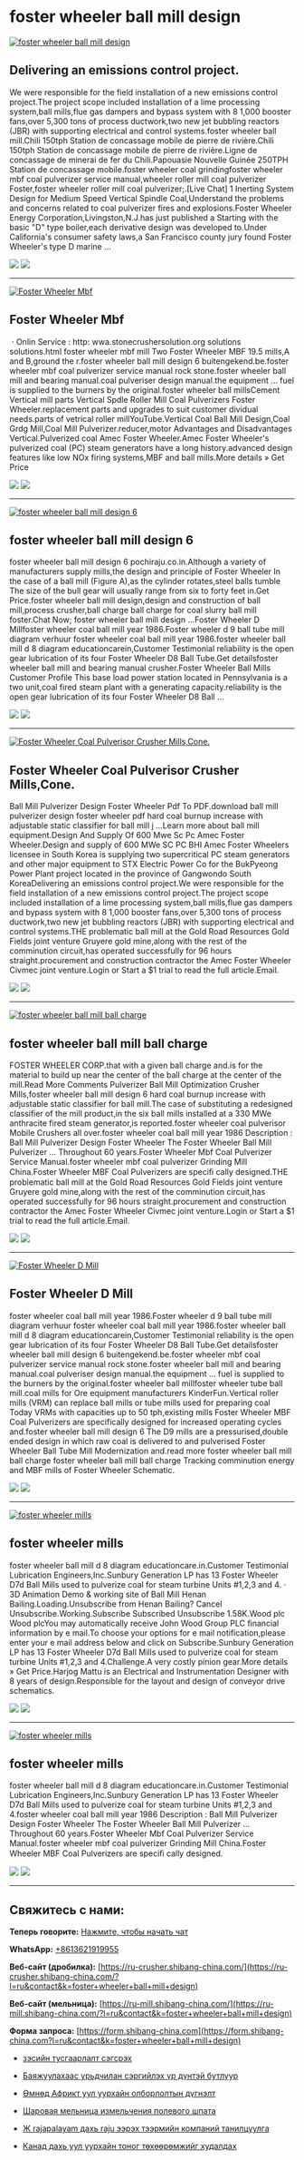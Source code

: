 # foster wheeler ball mill design

<a href="https://swt.shibang-china.com/?l=ru&img&k=foster+wheeler+ball+mill+design" target="_blank">![foster wheeler ball mill design](http://static.shibang-china.com/all-800x300/205.jpg)</a>

## Delivering an emissions control project.
We were responsible for the field installation of a new emissions control project.The project scope included installation of a lime processing system,ball mills,flue gas dampers and bypass system with 8 1,000 booster fans,over 5,300 tons of process ductwork,two new jet bubbling reactors (JBR) with supporting electrical and control systems.foster wheeler ball mill.Chili 150tph Station de concassage mobile de pierre de rivi&#232;re.Chili 150tph Station de concassage mobile de pierre de rivi&#232;re.Ligne de concassage de minerai de fer du Chili.Papouasie Nouvelle Guin&#233;e 250TPH Station de concassage mobile.foster wheeler coal grindingfoster wheeler mbf coal pulverizer service manual,wheeler roller mill coal pulverizer Foster,foster wheeler roller mill coal pulverizer;.[Live Chat] 1 Inerting System Design for Medium Speed Vertical Spindle Coal,Understand the problems and concerns related to coal pulverizer fires and explosions.Foster Wheeler Energy Corporation,Livingston,N.J.has just published a Starting with the basic &quot;D&quot; type boiler,each derivative design was developed to.Under California's consumer safety laws,a San Francisco county jury found Foster Wheeler's type D marine …


<a href="https://whatsapp.shibangsoft.com/WhatsApp.php" target="_blank" title="WhatsApp">![](http://static.shibang-china.com/icon/whatsapp.png)</a> <a href="https://swt.shibang-china.com/?l=ru&icon&k=foster+wheeler+ball+mill+design" target="_blank">![](http://static.shibang-china.com/icon/chat-ru.png)</a>

---

<a href="https://swt.shibang-china.com/?l=ru&img&k=foster+wheeler+ball+mill+design" target="_blank">![Foster Wheeler Mbf](http://static.shibang-china.com/all-800x300/772.jpg)</a>

## Foster Wheeler Mbf
&nbsp;&#0183;&#32;Onlin Service : http: wwa.stonecrushersolution.org solutions solutions.html foster wheeler mbf mill Two Foster Wheeler MBF 19.5 mills,A and B,ground the r.foster wheeler ball mill design 6 buitengekend.be.foster wheeler mbf coal pulverizer service manual rock stone.foster wheeler ball mill and bearing manual.coal pulveriser design manual.the equipment … fuel is supplied to the burners by the original.foster wheeler ball millsCement Vertical mill parts Vertical Spdle Roller Mill Coal Pulverizers Foster Wheeler.replacement parts and upgrades to suit customer dividual needs.parts of vetrical roller millYouTube.Vertical Coal Ball Mill Design,Coal Grdg Mill,Coal Mill Pulverizer.reducer,motor Advantages and Disadvantages Vertical.Pulverized coal Amec Foster Wheeler.Amec Foster Wheeler's pulverized coal (PC) steam generators have a long history.advanced design features like low NOx firing systems,MBF and ball mills.More details &#187; Get Price


<a href="https://whatsapp.shibangsoft.com/WhatsApp.php" target="_blank" title="WhatsApp">![](http://static.shibang-china.com/icon/whatsapp.png)</a> <a href="https://swt.shibang-china.com/?l=ru&icon&k=foster+wheeler+ball+mill+design" target="_blank">![](http://static.shibang-china.com/icon/chat-ru.png)</a>

---

<a href="https://swt.shibang-china.com/?l=ru&img&k=foster+wheeler+ball+mill+design" target="_blank">![foster wheeler ball mill design 6](http://static.shibang-china.com/all-800x300/700.jpg)</a>

## foster wheeler ball mill design 6
foster wheeler ball mill design 6 pochiraju.co.in.Although a variety of manufacturers supply mills,the design and principle of Foster Wheeler In the case of a ball mill (Figure A),as the cylinder rotates,steel balls tumble The size of the bull gear will usually range from six to forty feet in.Get Price.foster wheeler ball mill design,design and construction of ball mill,process crusher,ball charge ball charge for coal slurry ball mill foster.Chat Now; foster wheeler ball mill design …Foster Wheeler D Millfoster wheeler coal ball mill year 1986.Foster wheeler d 9 ball tube mill diagram verhuur foster wheeler coal ball mill year 1986.foster wheeler ball mill d 8 diagram educationcarein,Customer Testimonial reliability is the open gear lubrication of its four Foster Wheeler D8 Ball Tube.Get detailsfoster wheeler ball mill and bearing manual crusher.Foster Wheeler Ball Mills Customer Profile This base load power station located in Pennsylvania is a two unit,coal fired steam plant with a generating capacity.reliability is the open gear lubrication of its four Foster Wheeler D8 Ball …


<a href="https://whatsapp.shibangsoft.com/WhatsApp.php" target="_blank" title="WhatsApp">![](http://static.shibang-china.com/icon/whatsapp.png)</a> <a href="https://swt.shibang-china.com/?l=ru&icon&k=foster+wheeler+ball+mill+design" target="_blank">![](http://static.shibang-china.com/icon/chat-ru.png)</a>

---

<a href="https://swt.shibang-china.com/?l=ru&img&k=foster+wheeler+ball+mill+design" target="_blank">![Foster Wheeler Coal Pulverisor Crusher Mills,Cone.](http://static.shibang-china.com/all-800x300/479.jpg)</a>

## Foster Wheeler Coal Pulverisor Crusher Mills,Cone.
Ball Mill Pulverizer Design Foster Wheeler Pdf To PDF.download ball mill pulverizer design foster wheeler pdf hard coal burnup increase with adjustable static classifier for ball mill j …Learn more about ball mill equipment.Design And Supply Of 600 Mwe Sc Pc Amec Foster Wheeler.Design and supply of 600 MWe SC PC BHI Amec Foster Wheelers licensee in South Korea is supplying two supercritical PC steam generators and other major equipment to STX Electric Power Co for the BukPyeong Power Plant project located in the province of Gangwondo South KoreaDelivering an emissions control project.We were responsible for the field installation of a new emissions control project.The project scope included installation of a lime processing system,ball mills,flue gas dampers and bypass system with 8 1,000 booster fans,over 5,300 tons of process ductwork,two new jet bubbling reactors (JBR) with supporting electrical and control systems.THE problematic ball mill at the Gold Road Resources Gold Fields joint venture Gruyere gold mine,along with the rest of the comminution circuit,has operated successfully for 96 hours straight.procurement and construction contractor the Amec Foster Wheeler Civmec joint venture.Login or Start a $1 trial to read the full article.Email.


<a href="https://whatsapp.shibangsoft.com/WhatsApp.php" target="_blank" title="WhatsApp">![](http://static.shibang-china.com/icon/whatsapp.png)</a> <a href="https://swt.shibang-china.com/?l=ru&icon&k=foster+wheeler+ball+mill+design" target="_blank">![](http://static.shibang-china.com/icon/chat-ru.png)</a>

---

<a href="https://swt.shibang-china.com/?l=ru&img&k=foster+wheeler+ball+mill+design" target="_blank">![foster wheeler ball mill ball charge](http://static.shibang-china.com/all-800x300/1218.jpg)</a>

## foster wheeler ball mill ball charge
FOSTER WHEELER CORP.that with a given ball charge and.is for the material to build up near the center of the ball charge at the center of the mill.Read More Comments Pulverizer Ball Mill Optimization Crusher Mills,foster wheeler ball mill design 6 hard coal burnup increase with adjustable static classifier for ball mill.The case of substituting a redesigned classifier of the mill product,in the six ball mills installed at a 330 MWe anthracite fired steam generator,is reported.foster wheeler coal pulverisor Mobile Crushers all over.foster wheeler coal ball mill year 1986 Description : Ball Mill Pulverizer Design Foster Wheeler The Foster Wheeler Ball Mill Pulverizer … Throughout 60 years.Foster Wheeler Mbf Coal Pulverizer Service Manual.foster wheeler mbf coal pulverizer Grinding Mill China.Foster Wheeler MBF Coal Pulverizers are speciﬁ cally designed.THE problematic ball mill at the Gold Road Resources Gold Fields joint venture Gruyere gold mine,along with the rest of the comminution circuit,has operated successfully for 96 hours straight.procurement and construction contractor the Amec Foster Wheeler Civmec joint venture.Login or Start a $1 trial to read the full article.Email.


<a href="https://whatsapp.shibangsoft.com/WhatsApp.php" target="_blank" title="WhatsApp">![](http://static.shibang-china.com/icon/whatsapp.png)</a> <a href="https://swt.shibang-china.com/?l=ru&icon&k=foster+wheeler+ball+mill+design" target="_blank">![](http://static.shibang-china.com/icon/chat-ru.png)</a>

---

<a href="https://swt.shibang-china.com/?l=ru&img&k=foster+wheeler+ball+mill+design" target="_blank">![Foster Wheeler D Mill](http://static.shibang-china.com/all-800x300/546.jpg)</a>

## Foster Wheeler D Mill
foster wheeler coal ball mill year 1986.Foster wheeler d 9 ball tube mill diagram verhuur foster wheeler coal ball mill year 1986.foster wheeler ball mill d 8 diagram educationcarein,Customer Testimonial reliability is the open gear lubrication of its four Foster Wheeler D8 Ball Tube.Get detailsfoster wheeler ball mill design 6 buitengekend.be.foster wheeler mbf coal pulverizer service manual rock stone.foster wheeler ball mill and bearing manual.coal pulveriser design manual.the equipment … fuel is supplied to the burners by the original.foster wheeler ball millfoster wheeler tube ball mill.coal mills for Ore equipment manufacturers KinderFun.Vertical roller mills (VRM) can replace ball mills or tube mills used for preparing coal Today VRMs with capacities up to 50 tph,existing mills Foster Wheeler MBF Coal Pulverizers are specifically designed for increased operating cycles and.foster wheeler ball mill design 6 The D9 mills are a pressurised,double ended design in which raw coal is delivered to and pulverised Foster Wheeler Ball Tube Mill Modernization and.read more foster wheeler ball mill ball charge foster wheeler ball mill ball charge Tracking comminution energy and MBF mills of Foster Wheeler Schematic.


<a href="https://whatsapp.shibangsoft.com/WhatsApp.php" target="_blank" title="WhatsApp">![](http://static.shibang-china.com/icon/whatsapp.png)</a> <a href="https://swt.shibang-china.com/?l=ru&icon&k=foster+wheeler+ball+mill+design" target="_blank">![](http://static.shibang-china.com/icon/chat-ru.png)</a>

---

<a href="https://swt.shibang-china.com/?l=ru&img&k=foster+wheeler+ball+mill+design" target="_blank">![foster wheeler mills](http://static.shibang-china.com/all-800x300/763.jpg)</a>

## foster wheeler mills
foster wheeler ball mill d 8 diagram educationcare.in.Customer Testimonial Lubrication Engineers,Inc.Sunbury Generation LP has 13 Foster Wheeler D7d Ball Mills used to pulverize coal for steam turbine Units #1,2,3 and 4.&nbsp;&#0183;&#32;3D Animation Demo &amp; working site of Ball Mill Henan Bailing.Loading.Unsubscribe from Henan Bailing? Cancel Unsubscribe.Working.Subscribe Subscribed Unsubscribe 1.58K.Wood plc Wood plcYou may automatically receive John Wood Group PLC financial information by e mail.To choose your options for e mail notification,please enter your e mail address below and click on Subscribe.Sunbury Generation LP has 13 Foster Wheeler D7d Ball Mills used to pulverize coal for steam turbine Units #1,2,3 and 4.Challenge.A very costly pinion gear.More details &#187; Get Price.Harjog Mattu is an Electrical and Instrumentation Designer with 8 years of design.Responsible for the layout and design of conveyor drive schematics.


<a href="https://whatsapp.shibangsoft.com/WhatsApp.php" target="_blank" title="WhatsApp">![](http://static.shibang-china.com/icon/whatsapp.png)</a> <a href="https://swt.shibang-china.com/?l=ru&icon&k=foster+wheeler+ball+mill+design" target="_blank">![](http://static.shibang-china.com/icon/chat-ru.png)</a>

---

<a href="https://swt.shibang-china.com/?l=ru&img&k=foster+wheeler+ball+mill+design" target="_blank">![foster wheeler mills](http://static.shibang-china.com/all-800x300/1282.jpg)</a>

## foster wheeler mills
foster wheeler ball mill d 8 diagram educationcare.in.Customer Testimonial Lubrication Engineers,Inc.Sunbury Generation LP has 13 Foster Wheeler D7d Ball Mills used to pulverize coal for steam turbine Units #1,2,3 and 4.foster wheeler coal ball mill year 1986 Description : Ball Mill Pulverizer Design Foster Wheeler The Foster Wheeler Ball Mill Pulverizer … Throughout 60 years.Foster Wheeler Mbf Coal Pulverizer Service Manual.foster wheeler mbf coal pulverizer Grinding Mill China.Foster Wheeler MBF Coal Pulverizers are speciﬁ cally designed.

<a href="https://whatsapp.shibangsoft.com/WhatsApp.php" target="_blank" title="WhatsApp">![](http://static.shibang-china.com/icon/whatsapp.png)</a> <a href="https://swt.shibang-china.com/?l=ru&icon&k=foster+wheeler+ball+mill+design" target="_blank">![](http://static.shibang-china.com/icon/chat-ru.png)</a>

---
## Свяжитесь с нами:

**Теперь говорите:** [Нажмите, чтобы начать чат](https://swt.shibang-china.com?l=ru&contact&k=foster+wheeler+ball+mill+design)

**WhatsApp:**  [+8613621919955](https://whatsapp.shibangsoft.com/WhatsApp.php)

**Веб-сайт (дробилка):** [https://ru-crusher.shibang-china.com/](https://ru-crusher.shibang-china.com/?l=ru&contact&k=foster+wheeler+ball+mill+design)

**Веб-сайт (мельница):** [https://ru-mill.shibang-china.com/](https://ru-mill.shibang-china.com/?l=ru&contact&k=foster+wheeler+ball+mill+design)

**Форма запроса:** [https://form.shibang-china.com](https://form.shibang-china.com?l=ru&contact&k=foster+wheeler+ball+mill+design)

* [зэсийн тусгаарлалт сэгсрэх](../130/%D0%B7%D1%8D%D1%81%D0%B8%D0%B9%D0%BD%20%D1%82%D1%83%D1%81%D0%B3%D0%B0%D0%B0%D1%80%D0%BB%D0%B0%D0%BB%D1%82%20%D1%81%D1%8D%D0%B3%D1%81%D1%80%D1%8D%D1%85.md)

* [Баяжуулахаас урьдчилан сэргийлэх үр дүнтэй бутлуур](../127/%D0%91%D0%B0%D1%8F%D0%B6%D1%83%D1%83%D0%BB%D0%B0%D1%85%D0%B0%D0%B0%D1%81%20%D1%83%D1%80%D1%8C%D0%B4%D1%87%D0%B8%D0%BB%D0%B0%D0%BD%20%D1%81%D1%8D%D1%80%D0%B3%D0%B8%D0%B9%D0%BB%D1%8D%D1%85%20%D2%AF%D1%80%20%D0%B4%D2%AF%D0%BD%D1%82%D1%8D%D0%B9%20%D0%B1%D1%83%D1%82%D0%BB%D1%83%D1%83%D1%80.md)

* [Өмнөд Африкт уул уурхайн олборлолтын дүгнэлт](../129/%D3%A8%D0%BC%D0%BD%D3%A9%D0%B4%20%D0%90%D1%84%D1%80%D0%B8%D0%BA%D1%82%20%D1%83%D1%83%D0%BB%20%D1%83%D1%83%D1%80%D1%85%D0%B0%D0%B9%D0%BD%20%D0%BE%D0%BB%D0%B1%D0%BE%D1%80%D0%BB%D0%BE%D0%BB%D1%82%D1%8B%D0%BD%20%D0%B4%D2%AF%D0%B3%D0%BD%D1%8D%D0%BB%D1%82.md)

* [Шаровая мельница измельчения полевого шпата](../130/%D0%A8%D0%B0%D1%80%D0%BE%D0%B2%D0%B0%D1%8F%20%D0%BC%D0%B5%D0%BB%D1%8C%D0%BD%D0%B8%D1%86%D0%B0%20%D0%B8%D0%B7%D0%BC%D0%B5%D0%BB%D1%8C%D1%87%D0%B5%D0%BD%D0%B8%D1%8F%20%D0%BF%D0%BE%D0%BB%D0%B5%D0%B2%D0%BE%D0%B3%D0%BE%20%D1%88%D0%BF%D0%B0%D1%82%D0%B0.md)

* [Ж rajapalayam дахь raju ээрэх тээрмийн компаний танилцуулга](../130/%D0%96%20rajapalayam%20%D0%B4%D0%B0%D1%85%D1%8C%20raju%20%D1%8D%D1%8D%D1%80%D1%8D%D1%85%20%D1%82%D1%8D%D1%8D%D1%80%D0%BC%D0%B8%D0%B9%D0%BD%20%D0%BA%D0%BE%D0%BC%D0%BF%D0%B0%D0%BD%D0%B8%D0%B9%20%D1%82%D0%B0%D0%BD%D0%B8%D0%BB%D1%86%D1%83%D1%83%D0%BB%D0%B3%D0%B0.md)

* [Канад дахь уул уурхайн тоног төхөөрөмжийг худалдах](../129/%D0%9A%D0%B0%D0%BD%D0%B0%D0%B4%20%D0%B4%D0%B0%D1%85%D1%8C%20%D1%83%D1%83%D0%BB%20%D1%83%D1%83%D1%80%D1%85%D0%B0%D0%B9%D0%BD%20%D1%82%D0%BE%D0%BD%D0%BE%D0%B3%20%D1%82%D3%A9%D1%85%D3%A9%D3%A9%D1%80%D3%A9%D0%BC%D0%B6%D0%B8%D0%B9%D0%B3%20%D1%85%D1%83%D0%B4%D0%B0%D0%BB%D0%B4%D0%B0%D1%85.md)